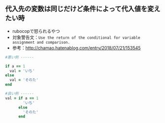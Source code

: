 ## 代入先の変数は同じだけど条件によって代入値を変えたい時
- rubocopで怒られるやつ
- 対象警告文：`Use the return of the conditional for variable assignment and comparison.`
- 参考：http://chamao.hatenablog.com/entry/2018/07/21/153545

```ruby
#悪い例 ------

if a == 1
  val = 'いち'
else
  val = 'そのた'
end

#良い例 ------
val = if a == 1
        'いち'
      else
        'そのた'
      end
```
